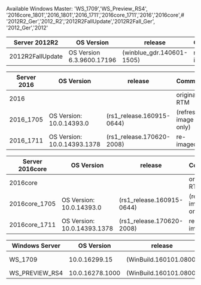 Available Windows Master:
    'WS_1709','WS_Preview_RS4',
    '2016core_1801','2016_1801','2016_1711','2016core_1711','2016','2016core',#
    '2012R2_Ger','2012_R2','2012R2FallUpdate','2012R2Fall_Ger',
    '2012_Ger','2012'


| Server 2012R2 | OS Version |release | Comment |
|---------------|----------------------------|----------------------------|---------------------|
|2012R2FallUpdate|OS Version 6.3.9600.17196 |(winblue_gdr.140601-1505)|re-imaged|


| Server 2016 | OS Version |release | Comment |
|---------------|----------------------------|----------------------------|---------------------|
|2016|||original RTM|
|2016_1705|OS Version: 10.0.14393.0|(rs1_release.160915-0644)|(refresh image only)|
|2016_1711|OS Version: 10.0.14393.1378|(rs1_release.170620-2008)|re-imaged|


|Server 2016core | OS Version|release |Comment|
|---------------|----------------------------|----------------------------|---------------------|
|2016core|||original RTM|
|2016core_1705|OS Version: 10.0.14393.0|(rs1_release.160915-0644)|(refresh image only)|
|2016core_1711|OS Version: 10.0.14393.1378|(rs1_release.170620-2008)|re-imaged|


Windows Server|OS Version|release |Comment|
|---------------|----------------------------|----------------------------|---------------------|
WS_1709| 10.0.16299.15 |(WinBuild.160101.0800)|private build|
WS_PREVIEW_RS4|10.0.16278.1000 | (WinBuild.160101.0800)|